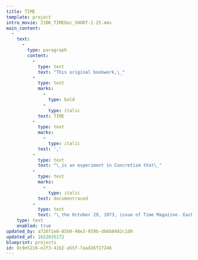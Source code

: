 ```yaml
---
title: TIME
template: project
intro_movie: 21BK_TIMEDoc_SHORT-2.25.m4v
main_content:
  -
    text:
      -
        type: paragraph
        content:
          -
            type: text
            text: "This original bookwork,\_"
          -
            type: text
            marks:
              -
                type: bold
              -
                type: italic
            text: TIME
          -
            type: text
            marks:
              -
                type: italic
            text: ','
          -
            type: text
            text: "\_is an experiment in Concretism that\_"
          -
            type: text
            marks:
              -
                type: italic
            text: documentraced
          -
            type: text
            text: "\_the October 29, 1973, issue of Time Magazine. Each single “unit” (defined as a principal idea when confronted with each page) was extracted (literally traced) from each page including the covers, starting with the front cover, and ending with the back cover. This system was retained for the whole book: the pages in the book correspond exactly to the pages in that issue. Any unit traced from that magazine’s issue always retained its relative spatial position on each page in the book which corresponded exactly to the original magazine. Selection of units was always done in a spontaneous manner by a simple process of objective engagement without letting the mind project on it any ideas to “create” or achieve meaning or value of any sort. The only “change” from the original tracings was the photomechanical reduction of the original format (10.5 x 8 inches)\_to allow a lower printing expense."
    type: text
    enabled: true
updated_by: a726f1e0-85b0-48e3-939b-db6b8482c1d0
updated_at: 1622835172
blueprint: projects
id: 0c9e5216-e2f3-41b2-a55f-7aad26f27246
---
```

